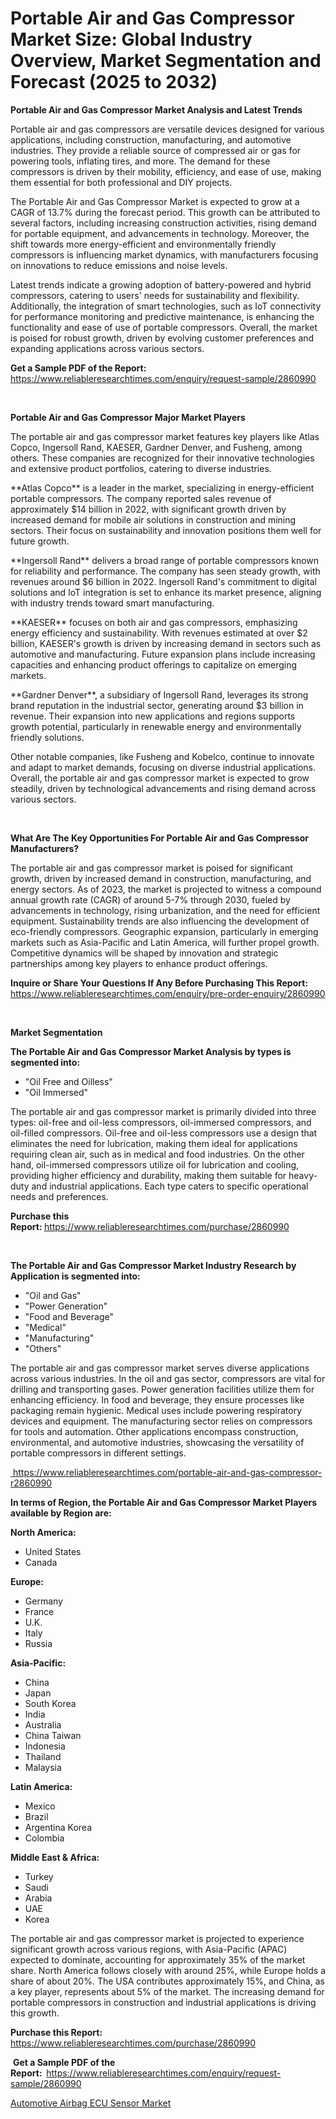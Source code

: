 <p><h1>Portable Air and Gas Compressor Market Size: Global Industry Overview, Market Segmentation and Forecast (2025 to 2032)</h1></p><p><strong>Portable Air and Gas Compressor Market Analysis and Latest Trends</strong></p>
<p><p>Portable air and gas compressors are versatile devices designed for various applications, including construction, manufacturing, and automotive industries. They provide a reliable source of compressed air or gas for powering tools, inflating tires, and more. The demand for these compressors is driven by their mobility, efficiency, and ease of use, making them essential for both professional and DIY projects.</p><p>The Portable Air and Gas Compressor Market is expected to grow at a CAGR of 13.7% during the forecast period. This growth can be attributed to several factors, including increasing construction activities, rising demand for portable equipment, and advancements in technology. Moreover, the shift towards more energy-efficient and environmentally friendly compressors is influencing market dynamics, with manufacturers focusing on innovations to reduce emissions and noise levels.</p><p>Latest trends indicate a growing adoption of battery-powered and hybrid compressors, catering to users' needs for sustainability and flexibility. Additionally, the integration of smart technologies, such as IoT connectivity for performance monitoring and predictive maintenance, is enhancing the functionality and ease of use of portable compressors. Overall, the market is poised for robust growth, driven by evolving customer preferences and expanding applications across various sectors.</p></p>
<p><strong>Get a Sample PDF of the Report:&nbsp;</strong> <a href="https://www.reliableresearchtimes.com/enquiry/request-sample/2860990?utm_campaign=2931&utm_medium=2&utm_source=Github&utm_content=ia&utm_term=12032025&utm_id=portable-air-and-gas-compressor">https://www.reliableresearchtimes.com/enquiry/request-sample/2860990</a></p>
<p>&nbsp;</p>
<p><strong>Portable Air and Gas Compressor Major Market Players</strong></p>
<p><p>The portable air and gas compressor market features key players like Atlas Copco, Ingersoll Rand, KAESER, Gardner Denver, and Fusheng, among others. These companies are recognized for their innovative technologies and extensive product portfolios, catering to diverse industries.</p><p>**Atlas Copco** is a leader in the market, specializing in energy-efficient portable compressors. The company reported sales revenue of approximately $14 billion in 2022, with significant growth driven by increased demand for mobile air solutions in construction and mining sectors. Their focus on sustainability and innovation positions them well for future growth.</p><p>**Ingersoll Rand** delivers a broad range of portable compressors known for reliability and performance. The company has seen steady growth, with revenues around $6 billion in 2022. Ingersoll Rand's commitment to digital solutions and IoT integration is set to enhance its market presence, aligning with industry trends toward smart manufacturing.</p><p>**KAESER** focuses on both air and gas compressors, emphasizing energy efficiency and sustainability. With revenues estimated at over $2 billion, KAESER's growth is driven by increasing demand in sectors such as automotive and manufacturing. Future expansion plans include increasing capacities and enhancing product offerings to capitalize on emerging markets.</p><p>**Gardner Denver**, a subsidiary of Ingersoll Rand, leverages its strong brand reputation in the industrial sector, generating around $3 billion in revenue. Their expansion into new applications and regions supports growth potential, particularly in renewable energy and environmentally friendly solutions.</p><p>Other notable companies, like Fusheng and Kobelco, continue to innovate and adapt to market demands, focusing on diverse industrial applications. Overall, the portable air and gas compressor market is expected to grow steadily, driven by technological advancements and rising demand across various sectors.</p></p>
<p>&nbsp;</p>
<p><strong>What Are The Key Opportunities For Portable Air and Gas Compressor Manufacturers?</strong></p>
<p><p>The portable air and gas compressor market is poised for significant growth, driven by increased demand in construction, manufacturing, and energy sectors. As of 2023, the market is projected to witness a compound annual growth rate (CAGR) of around 5-7% through 2030, fueled by advancements in technology, rising urbanization, and the need for efficient equipment. Sustainability trends are also influencing the development of eco-friendly compressors. Geographic expansion, particularly in emerging markets such as Asia-Pacific and Latin America, will further propel growth. Competitive dynamics will be shaped by innovation and strategic partnerships among key players to enhance product offerings.</p></p>
<p><strong>Inquire or Share Your Questions If Any Before Purchasing This Report:</strong> <a href="https://www.reliableresearchtimes.com/enquiry/pre-order-enquiry/2860990?utm_campaign=2931&utm_medium=2&utm_source=Github&utm_content=ia&utm_term=12032025&utm_id=portable-air-and-gas-compressor">https://www.reliableresearchtimes.com/enquiry/pre-order-enquiry/2860990</a></p>
<p>&nbsp;</p>
<p><strong>Market Segmentation</strong></p>
<p><strong>The Portable Air and Gas Compressor Market Analysis by types is segmented into:</strong></p>
<p><ul><li>"Oil Free and Oilless"</li><li>"Oil Immersed"</li></ul></p>
<p><p>The portable air and gas compressor market is primarily divided into three types: oil-free and oil-less compressors, oil-immersed compressors, and oil-filled compressors. Oil-free and oil-less compressors use a design that eliminates the need for lubrication, making them ideal for applications requiring clean air, such as in medical and food industries. On the other hand, oil-immersed compressors utilize oil for lubrication and cooling, providing higher efficiency and durability, making them suitable for heavy-duty and industrial applications. Each type caters to specific operational needs and preferences.</p></p>
<p><strong>Purchase this Report:&nbsp;</strong><a href="https://www.reliableresearchtimes.com/purchase/2860990?utm_campaign=2931&utm_medium=2&utm_source=Github&utm_content=ia&utm_term=12032025&utm_id=portable-air-and-gas-compressor">https://www.reliableresearchtimes.com/purchase/2860990</a></p>
<p>&nbsp;</p>
<p><strong>The Portable Air and Gas Compressor Market Industry Research by Application is segmented into:</strong></p>
<p><ul><li>"Oil and Gas"</li><li>"Power Generation"</li><li>"Food and Beverage"</li><li>"Medical"</li><li>"Manufacturing"</li><li>"Others"</li></ul></p>
<p><p>The portable air and gas compressor market serves diverse applications across various industries. In the oil and gas sector, compressors are vital for drilling and transporting gases. Power generation facilities utilize them for enhancing efficiency. In food and beverage, they ensure processes like packaging remain hygienic. Medical uses include powering respiratory devices and equipment. The manufacturing sector relies on compressors for tools and automation. Other applications encompass construction, environmental, and automotive industries, showcasing the versatility of portable compressors in different settings.</p></p>
<p><a href="https://www.reliableresearchtimes.com/portable-air-and-gas-compressor-r2860990?utm_campaign=2931&utm_medium=2&utm_source=Github&utm_content=ia&utm_term=12032025&utm_id=portable-air-and-gas-compressor">&nbsp;https://www.reliableresearchtimes.com/portable-air-and-gas-compressor-r2860990</a></p>
<p><strong>In terms of Region, the Portable Air and Gas Compressor Market Players available by Region are:</strong></p>
<p>
    <p> <strong> North America: </strong>
        <ul>
            <li>United States</li>
            <li>Canada</li>
        </ul>
        </p> 
    <p> <strong> Europe: </strong>
        <ul>
            <li>Germany</li>
            <li>France</li>
            <li>U.K.</li>
            <li>Italy</li>
            <li>Russia</li>
        </ul>
        </p> 
    <p> <strong> Asia-Pacific: </strong>
        <ul>
            <li>China</li>
            <li>Japan</li>
            <li>South Korea</li>
            <li>India</li>
            <li>Australia</li>
            <li>China Taiwan</li>
            <li>Indonesia</li>
            <li>Thailand</li>
            <li>Malaysia</li>
        </ul>
        </p> 
    <p> <strong> Latin America: </strong>
        <ul>
            <li>Mexico</li>
            <li>Brazil</li>
            <li>Argentina Korea</li>
            <li>Colombia</li>
        </ul>
        </p> 
    <p> <strong> Middle East & Africa: </strong>
        <ul>
            <li>Turkey</li>
            <li>Saudi</li>
            <li>Arabia</li>
            <li>UAE</li>
            <li>Korea</li>
        </ul>
    </p>
    </p>
<p><p>The portable air and gas compressor market is projected to experience significant growth across various regions, with Asia-Pacific (APAC) expected to dominate, accounting for approximately 35% of the market share. North America follows closely with around 25%, while Europe holds a share of about 20%. The USA contributes approximately 15%, and China, as a key player, represents about 5% of the market. The increasing demand for portable compressors in construction and industrial applications is driving this growth.</p></p>
<p><strong>Purchase this Report: </strong><a href="https://www.reliableresearchtimes.com/purchase/2860990?utm_campaign=2931&utm_medium=2&utm_source=Github&utm_content=ia&utm_term=12032025&utm_id=portable-air-and-gas-compressor">https://www.reliableresearchtimes.com/purchase/2860990</a></p>
<p>&nbsp;<strong>Get a Sample PDF of the Report:&nbsp;&nbsp;</strong><a href="https://www.reliableresearchtimes.com/enquiry/request-sample/2860990?utm_campaign=2931&utm_medium=2&utm_source=Github&utm_content=ia&utm_term=12032025&utm_id=portable-air-and-gas-compressor">https://www.reliableresearchtimes.com/enquiry/request-sample/2860990</a></p>
<p><strong></strong></p>
<p><p><a href="https://github.com/berbelsagwan/Market-Research-Report-List-1/blob/main/automotive-airbag-ecu-sensor-market.md?utm_campaign=2931&utm_medium=2&utm_source=Github&utm_content=ia&utm_term=12032025&utm_id=portable-air-and-gas-compressor">Automotive Airbag ECU Sensor Market</a></p></p>